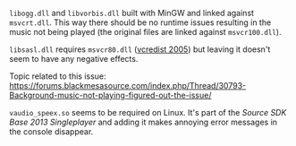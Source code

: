 `libogg.dll` and `libvorbis.dll` built with MinGW and linked against `msvcrt.dll`.
This way there should be no runtime issues resulting in the music not being played (the original files are linked against `msvcr100.dll`).

`libsasl.dll` requires `msvcr80.dll` ([vcredist 2005](http://www.microsoft.com/downloads/details.aspx?FamilyID=32BC1BEE-A3F9-4C13-9C99-220B62A191EE&displaylang=en))
but leaving it doesn't seem to have any negative effects.

Topic related to this issue: https://forums.blackmesasource.com/index.php/Thread/30793-Background-music-not-playing-figured-out-the-issue/

`vaudio_speex.so` seems to be required on Linux. It's part of the _Source SDK Base 2013 Singleplayer_ and adding it makes annoying error messages in the console disappear.

